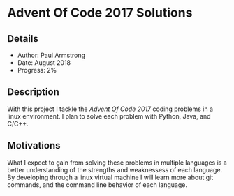 # Advent Of Code 2017 Solutions

## Details

* Author: Paul Armstrong
* Date: August 2018
* Progress: 2%

## Description

With this project I tackle the *Advent Of Code 2017* coding problems in a linux environment. I plan to solve each problem with Python, Java, and C/C++.

## Motivations

What I expect to gain from solving these problems in multiple languages is a better understanding of the strengths and weaknessess of each language. By developing through a linux virtual machine I will learn more about git commands, and the command line behavior of each language.


